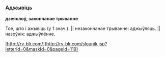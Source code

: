 ### Аджывіць
**дзеяслоў, закончанае трыванне**

Тое, што і ажывіць (у 1 знач.). || незакончанае трыванне: аджыўляць. || назоўнік: аджыўлённе.

<a rel="author">[http://rv-blr.com/](http://rv-blr.com/slounik.jsp?letterId=0&maskId=0&pageId=119)</a>
